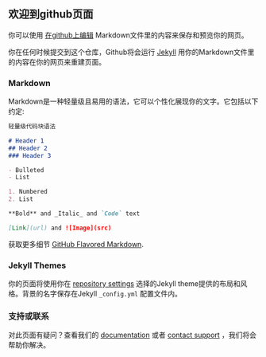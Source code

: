 ## 欢迎到github页面

你可以使用 [在github上编辑](https://github.com/translee/translee.github.io/edit/master/README.md) Markdown文件里的内容来保存和预览你的网页。

你在任何时候提交到这个仓库，Github将会运行 [Jekyll](https://jekyllrb.com/) 用你的Markdown文件里的内容在你的网页来重建页面。

### Markdown

Markdown是一种轻量级且易用的语法，它可以个性化展现你的文字。它包括以下约定: 

```markdown
轻量级代码块语法

# Header 1
## Header 2
### Header 3

- Bulleted
- List

1. Numbered
2. List

**Bold** and _Italic_ and `Code` text

[Link](url) and ![Image](src)
```

获取更多细节 [GitHub Flavored Markdown](https://guides.github.com/features/mastering-markdown/).

### Jekyll Themes

你的页面将使用你在 [repository settings](https://github.com/translee/translee.github.io/settings) 选择的Jekyll theme提供的布局和风格。背景的名字保存在Jekyll `_config.yml` 配置文件内。

### 支持或联系

对此页面有疑问？查看我们的 [documentation](https://help.github.com/categories/github-pages-basics/) 或者 [contact support](https://github.com/contact) ，我们将会帮助你解决。
